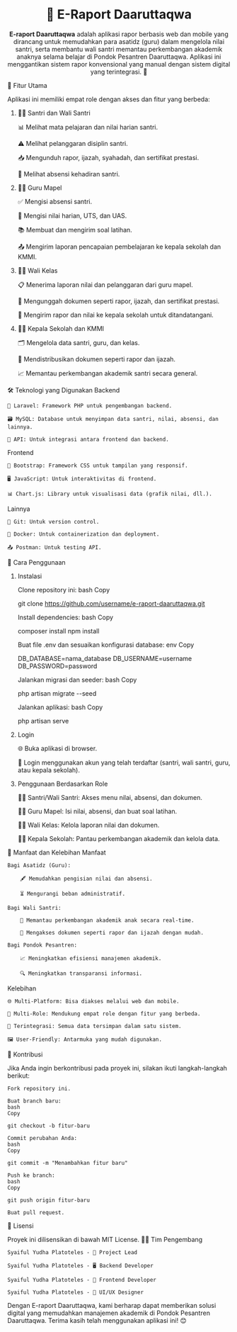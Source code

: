 <h1 align="center">📘 E-Raport Daaruttaqwa</h1><p align="center"> <strong>E-raport Daaruttaqwa</strong> adalah aplikasi rapor berbasis web dan mobile yang dirancang untuk memudahkan para asatidz (guru) dalam mengelola nilai santri, serta membantu wali santri memantau perkembangan akademik anaknya selama belajar di Pondok Pesantren Daaruttaqwa. Aplikasi ini menggantikan sistem rapor konvensional yang manual dengan sistem digital yang terintegrasi. 🚀 </p>
🌟 Fitur Utama

Aplikasi ini memiliki empat role dengan akses dan fitur yang berbeda:
1. 👨‍🎓 Santri dan Wali Santri

    📊 Melihat mata pelajaran dan nilai harian santri.

    ⚠️ Melihat pelanggaran disiplin santri.

    📥 Mengunduh rapor, ijazah, syahadah, dan sertifikat prestasi.

    📅 Melihat absensi kehadiran santri.

2. 👩‍🏫 Guru Mapel

    ✅ Mengisi absensi santri.

    📝 Mengisi nilai harian, UTS, dan UAS.

    📚 Membuat dan mengirim soal latihan.

    📤 Mengirim laporan pencapaian pembelajaran ke kepala sekolah dan KMMI.

3. 🧑‍🏫 Wali Kelas

    📋 Menerima laporan nilai dan pelanggaran dari guru mapel.

    📄 Mengunggah dokumen seperti rapor, ijazah, dan sertifikat prestasi.

    📩 Mengirim rapor dan nilai ke kepala sekolah untuk ditandatangani.

4. 👨‍💼 Kepala Sekolah dan KMMI

    🗂️ Mengelola data santri, guru, dan kelas.

    📑 Mendistribusikan dokumen seperti rapor dan ijazah.

    📈 Memantau perkembangan akademik santri secara general.

🛠️ Teknologi yang Digunakan
Backend

    🐘 Laravel: Framework PHP untuk pengembangan backend.

    🗃️ MySQL: Database untuk menyimpan data santri, nilai, absensi, dan lainnya.

    🔗 API: Untuk integrasi antara frontend dan backend.

Frontend

    🎨 Bootstrap: Framework CSS untuk tampilan yang responsif.

    🖥️ JavaScript: Untuk interaktivitas di frontend.

    📊 Chart.js: Library untuk visualisasi data (grafik nilai, dll.).

Lainnya

    🐙 Git: Untuk version control.

    🐳 Docker: Untuk containerization dan deployment.

    📤 Postman: Untuk testing API.

🚀 Cara Penggunaan
1. Instalasi

    Clone repository ini:
    bash
    Copy

    git clone https://github.com/username/e-raport-daaruttaqwa.git

    Install dependencies:
    bash
    Copy

    composer install
    npm install

    Buat file .env dan sesuaikan konfigurasi database:
    env
    Copy

    DB_DATABASE=nama_database
    DB_USERNAME=username
    DB_PASSWORD=password

    Jalankan migrasi dan seeder:
    bash
    Copy

    php artisan migrate --seed

    Jalankan aplikasi:
    bash
    Copy

    php artisan serve

2. Login

    🌐 Buka aplikasi di browser.

    🔑 Login menggunakan akun yang telah terdaftar (santri, wali santri, guru, atau kepala sekolah).

3. Penggunaan Berdasarkan Role

    👨‍🎓 Santri/Wali Santri: Akses menu nilai, absensi, dan dokumen.

    👩‍🏫 Guru Mapel: Isi nilai, absensi, dan buat soal latihan.

    🧑‍🏫 Wali Kelas: Kelola laporan nilai dan dokumen.

    👨‍💼 Kepala Sekolah: Pantau perkembangan akademik dan kelola data.

🌟 Manfaat dan Kelebihan
Manfaat

    Bagi Asatidz (Guru):

        🖋️ Memudahkan pengisian nilai dan absensi.

        ⏳ Mengurangi beban administratif.

    Bagi Wali Santri:

        👀 Memantau perkembangan akademik anak secara real-time.

        📂 Mengakses dokumen seperti rapor dan ijazah dengan mudah.

    Bagi Pondok Pesantren:

        📈 Meningkatkan efisiensi manajemen akademik.

        🔍 Meningkatkan transparansi informasi.

Kelebihan

    🌐 Multi-Platform: Bisa diakses melalui web dan mobile.

    👥 Multi-Role: Mendukung empat role dengan fitur yang berbeda.

    🔗 Terintegrasi: Semua data tersimpan dalam satu sistem.

    🖼️ User-Friendly: Antarmuka yang mudah digunakan.

🤝 Kontribusi

Jika Anda ingin berkontribusi pada proyek ini, silakan ikuti langkah-langkah berikut:

    Fork repository ini.

    Buat branch baru:
    bash
    Copy

    git checkout -b fitur-baru

    Commit perubahan Anda:
    bash
    Copy

    git commit -m "Menambahkan fitur baru"

    Push ke branch:
    bash
    Copy

    git push origin fitur-baru

    Buat pull request.

📜 Lisensi

Proyek ini dilisensikan di bawah MIT License.
👨‍💻 Tim Pengembang

    Syaiful Yudha Platoteles - 🚀 Project Lead

    Syaiful Yudha Platoteles - 🖥️ Backend Developer

    Syaiful Yudha Platoteles - 🎨 Frontend Developer

    Syaiful Yudha Platoteles - 🎨 UI/UX Designer

Dengan E-raport Daaruttaqwa, kami berharap dapat memberikan solusi digital yang memudahkan manajemen akademik di Pondok Pesantren Daaruttaqwa. Terima kasih telah menggunakan aplikasi ini! 😊
